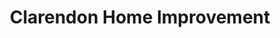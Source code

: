 ---
title: "Clarendon Home Improvement"
url: /chadwell-st-mary/clarendon-home-improvement/
shop: Baumarkt
---